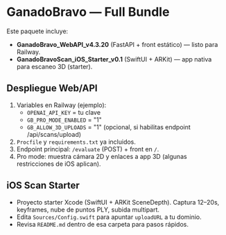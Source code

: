 
# GanadoBravo — Full Bundle

Este paquete incluye:
- **GanadoBravo_WebAPI_v4.3.20** (FastAPI + front estático) — listo para Railway.
- **GanadoBravoScan_iOS_Starter_v0.1** (SwiftUI + ARKit) — app nativa para escaneo 3D (starter).

## Despliegue Web/API
1) Variables en Railway (ejemplo):
   - `OPENAI_API_KEY` = tu clave
   - `GB_PRO_MODE_ENABLED` = "1"
   - `GB_ALLOW_3D_UPLOADS` = "1" (opcional, si habilitas endpoint /api/scans/upload)
2) `Procfile` y `requirements.txt` ya incluidos.
3) Endpoint principal: `/evaluate` (POST) + front en `/`.
4) Pro mode: muestra cámara 2D y enlaces a app 3D (algunas restricciones de iOS aplican).

## iOS Scan Starter
- Proyecto starter Xcode (SwiftUI + ARKit SceneDepth). Captura 12–20s, keyframes, nube de puntos PLY, subida multipart.
- Edita `Sources/Config.swift` para apuntar `uploadURL` a tu dominio.
- Revisa `README.md` dentro de esa carpeta para pasos rápidos.

